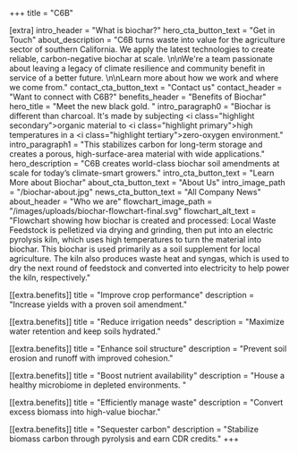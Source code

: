 +++
title = "C6B"

[extra]
intro_header = "What is biochar?"
hero_cta_button_text = "Get in Touch"
about_description = "C6B turns waste into value for the agriculture sector of southern California. We apply the latest technologies to create reliable, carbon-negative biochar at scale. \n\nWe're a team passionate about leaving a legacy of climate resilience and community benefit in service of a better future. \n\nLearn more about how we work and where we come from."
contact_cta_button_text = "Contact us"
contact_header = "Want to connect with C6B?"
benefits_header = "Benefits of Biochar"
hero_title = "Meet the new black gold. "
intro_paragraph0 = "Biochar is different than charcoal. It's made by subjecting <i class=\"highlight secondary\">organic material</i> to <i class=\"highlight primary\">high temperatures</i> in a <i class=\"highlight tertiary\">zero-oxygen environment</i>."
intro_paragraph1 = "This stabilizes carbon for long-term storage and creates a porous, high-surface-area material with wide applications."
hero_description = "C6B creates world-class biochar soil amendments at scale for today’s climate-smart growers."
intro_cta_button_text = "Learn More about Biochar"
about_cta_button_text = "About Us"
intro_image_path = "/biochar-about.jpg"
news_cta_button_text = "All Company News"
about_header = "Who we are"
flowchart_image_path = "/images/uploads/biochar-flowchart-final.svg"
flowchart_alt_text = "Flowchart showing how biochar is created and processed: Local Waste Feedstock is pelletized via drying and grinding, then put into an electric pyrolysis kiln, which uses high temperatures to turn the material into biochar. This biochar is used primarily as a soil supplement for local agriculture. The kiln also produces waste heat and syngas, which is used to dry the next round of feedstock and converted into electricity to help power the kiln, respectively."

[[extra.benefits]]
title = "Improve crop performance"
description = "Increase yields with a proven soil amendment."

[[extra.benefits]]
title = "Reduce irrigation needs"
description = "Maximize water retention and keep soils hydrated."

[[extra.benefits]]
title = "Enhance soil structure"
description = "Prevent soil erosion and runoff with improved cohesion."

[[extra.benefits]]
title = "Boost nutrient availability"
description = "House a healthy microbiome in depleted environments. "

[[extra.benefits]]
title = "Efficiently manage waste"
description = "Convert excess biomass into high-value biochar."

[[extra.benefits]]
title = "Sequester carbon"
description = "Stabilize biomass carbon through pyrolysis and earn CDR credits."
+++
